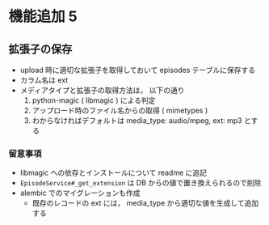 # 機能追加 5

## 拡張子の保存

- upload 時に適切な拡張子を取得しておいて episodes テーブルに保存する
- カラム名は ext
- メディアタイプと拡張子の取得方法は， 以下の通り
  1. python-magic ( libmagic ) による判定
  2. アップロード時のファイル名からの取得 ( mimetypes )
  3. わからなければデフォルトは media_type: audio/mpeg, ext: mp3 とする

### 留意事項

- libmagic への依存とインストールについて readme に追記
- `EpisodeService#_get_extension` は DB からの値で置き換えられるので削除
- alembic でのマイグレーションも作成
  - 既存のレコードの ext には， media_type から適切な値を生成して追加する
